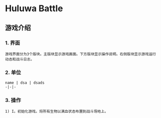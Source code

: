 # Huluwa Battle
## 游戏介绍
### 1. 界面
	游戏界面分为3个版块。主版块显示游戏画面。下方版块显示操作说明。右侧版块显示游戏运行动态和战斗日志。
### 2. 单位
	name | dsa | dsads
	-|-|-
### 3. 操作  
	1) I。初始化游戏。将所有生物以满血状态布置到战斗场地上。
